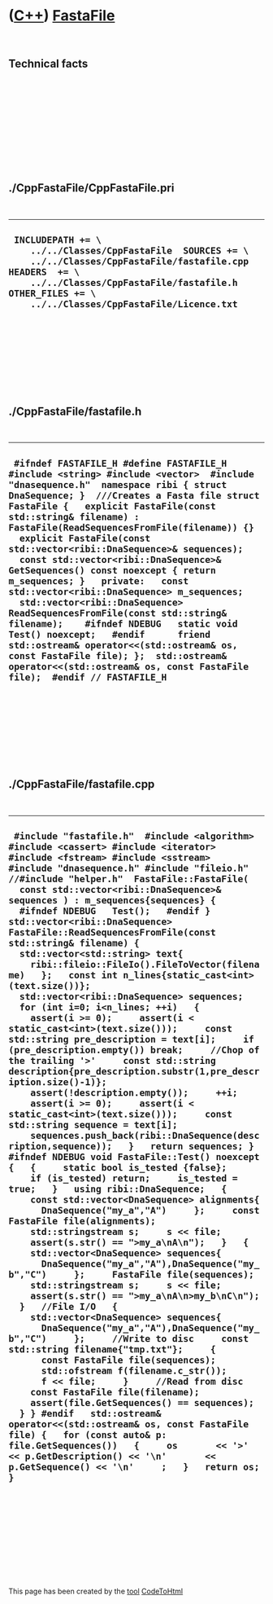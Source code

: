 



 

 

 

 

 

([C++](Cpp.htm)) [FastaFile](CppFastaFile.htm)
==============================================

 

Technical facts
---------------

 

 

 

 

 

 

./CppFastaFile/CppFastaFile.pri
-------------------------------

 

  --------------------------------------------------------------------------------------------------------------------------------------------------------------------------------------------------------------------------------------
  ` INCLUDEPATH += \     ../../Classes/CppFastaFile  SOURCES += \     ../../Classes/CppFastaFile/fastafile.cpp  HEADERS  += \     ../../Classes/CppFastaFile/fastafile.h  OTHER_FILES += \     ../../Classes/CppFastaFile/Licence.txt`
  --------------------------------------------------------------------------------------------------------------------------------------------------------------------------------------------------------------------------------------

 

 

 

 

 

./CppFastaFile/fastafile.h
--------------------------

 

  ------------------------------------------------------------------------------------------------------------------------------------------------------------------------------------------------------------------------------------------------------------------------------------------------------------------------------------------------------------------------------------------------------------------------------------------------------------------------------------------------------------------------------------------------------------------------------------------------------------------------------------------------------------------------------------------------------------------------------------------------------------------------------------------------------------------------------------------------------------------
  ` #ifndef FASTAFILE_H #define FASTAFILE_H  #include <string> #include <vector>  #include "dnasequence.h"  namespace ribi { struct DnaSequence; }  ///Creates a Fasta file struct FastaFile {   explicit FastaFile(const std::string& filename) : FastaFile(ReadSequencesFromFile(filename)) {}   explicit FastaFile(const std::vector<ribi::DnaSequence>& sequences);    const std::vector<ribi::DnaSequence>& GetSequences() const noexcept { return m_sequences; }   private:   const std::vector<ribi::DnaSequence> m_sequences;     std::vector<ribi::DnaSequence> ReadSequencesFromFile(const std::string& filename);    #ifndef NDEBUG   static void Test() noexcept;   #endif      friend std::ostream& operator<<(std::ostream& os, const FastaFile file); };  std::ostream& operator<<(std::ostream& os, const FastaFile file);  #endif // FASTAFILE_H`
  ------------------------------------------------------------------------------------------------------------------------------------------------------------------------------------------------------------------------------------------------------------------------------------------------------------------------------------------------------------------------------------------------------------------------------------------------------------------------------------------------------------------------------------------------------------------------------------------------------------------------------------------------------------------------------------------------------------------------------------------------------------------------------------------------------------------------------------------------------------------

 

 

 

 

 

./CppFastaFile/fastafile.cpp
----------------------------

 

  --------------------------------------------------------------------------------------------------------------------------------------------------------------------------------------------------------------------------------------------------------------------------------------------------------------------------------------------------------------------------------------------------------------------------------------------------------------------------------------------------------------------------------------------------------------------------------------------------------------------------------------------------------------------------------------------------------------------------------------------------------------------------------------------------------------------------------------------------------------------------------------------------------------------------------------------------------------------------------------------------------------------------------------------------------------------------------------------------------------------------------------------------------------------------------------------------------------------------------------------------------------------------------------------------------------------------------------------------------------------------------------------------------------------------------------------------------------------------------------------------------------------------------------------------------------------------------------------------------------------------------------------------------------------------------------------------------------------------------------------------------------------------------------------------------------------------------------------------------------------------------------------------------------------------------------------------------------------------------------------------------------------------------------------------------------------------------------------------------------------------------------------------------------------------------------------------------------------------------------------------------------------------------------------------------------------------------------------------------------------------------------------------------------------------------------------------------------------------------------------------
  ` #include "fastafile.h"  #include <algorithm> #include <cassert> #include <iterator> #include <fstream> #include <sstream>  #include "dnasequence.h" #include "fileio.h" //#include "helper.h"  FastaFile::FastaFile(   const std::vector<ribi::DnaSequence>& sequences ) : m_sequences{sequences} {   #ifndef NDEBUG   Test();   #endif }  std::vector<ribi::DnaSequence> FastaFile::ReadSequencesFromFile(const std::string& filename) {   std::vector<std::string> text{     ribi::fileio::FileIo().FileToVector(filename)   };   const int n_lines{static_cast<int>(text.size())};   std::vector<ribi::DnaSequence> sequences;   for (int i=0; i<n_lines; ++i)   {     assert(i >= 0);     assert(i < static_cast<int>(text.size()));     const std::string pre_description = text[i];     if (pre_description.empty()) break;     //Chop of the trailing '>'     const std::string description{pre_description.substr(1,pre_description.size()-1)};     assert(!description.empty());     ++i;     assert(i >= 0);     assert(i < static_cast<int>(text.size()));     const std::string sequence = text[i];     sequences.push_back(ribi::DnaSequence(description,sequence));   }   return sequences; }   #ifndef NDEBUG void FastaFile::Test() noexcept {   {     static bool is_tested {false};     if (is_tested) return;     is_tested = true;   }   using ribi::DnaSequence;   {     const std::vector<DnaSequence> alignments{       DnaSequence("my_a","A")     };     const FastaFile file(alignments);     std::stringstream s;     s << file;     assert(s.str() == ">my_a\nA\n");   }   {     std::vector<DnaSequence> sequences{       DnaSequence("my_a","A"),DnaSequence("my_b","C")     };     FastaFile file(sequences);     std::stringstream s;     s << file;     assert(s.str() == ">my_a\nA\n>my_b\nC\n");   }   //File I/O   {     std::vector<DnaSequence> sequences{       DnaSequence("my_a","A"),DnaSequence("my_b","C")     };     //Write to disc     const std::string filename{"tmp.txt"};     {       const FastaFile file(sequences);       std::ofstream f(filename.c_str());       f << file;     }     //Read from disc     const FastaFile file(filename);     assert(file.GetSequences() == sequences);   } } #endif   std::ostream& operator<<(std::ostream& os, const FastaFile file) {   for (const auto& p: file.GetSequences())   {     os       << '>' << p.GetDescription() << '\n'       << p.GetSequence() << '\n'     ;   }   return os; }`
  --------------------------------------------------------------------------------------------------------------------------------------------------------------------------------------------------------------------------------------------------------------------------------------------------------------------------------------------------------------------------------------------------------------------------------------------------------------------------------------------------------------------------------------------------------------------------------------------------------------------------------------------------------------------------------------------------------------------------------------------------------------------------------------------------------------------------------------------------------------------------------------------------------------------------------------------------------------------------------------------------------------------------------------------------------------------------------------------------------------------------------------------------------------------------------------------------------------------------------------------------------------------------------------------------------------------------------------------------------------------------------------------------------------------------------------------------------------------------------------------------------------------------------------------------------------------------------------------------------------------------------------------------------------------------------------------------------------------------------------------------------------------------------------------------------------------------------------------------------------------------------------------------------------------------------------------------------------------------------------------------------------------------------------------------------------------------------------------------------------------------------------------------------------------------------------------------------------------------------------------------------------------------------------------------------------------------------------------------------------------------------------------------------------------------------------------------------------------------------------------------

 

 

 

 

 





 




This page has been created by the [tool](Tools.htm)
[CodeToHtml](ToolCodeToHtml.htm)
